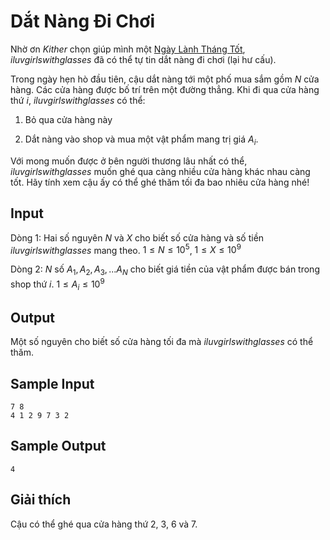 # Dắt Nàng Đi Chơi

Nhờ ơn *Kither* chọn giúp mình một [Ngày Lành Tháng Tốt](https://oj.vnoi.info/problem/mdc_lntv), *iluvgirlswithglasses* đã có thể tự tin dắt nàng đi chơi (lại hư cấu). 

Trong ngày hẹn hò đầu tiên, cậu dắt nàng tới một phố mua sắm gồm $N$ cửa hàng. Các cửa hàng được bố trí trên một đường thẳng. Khi đi qua cửa hàng thứ $i$, *iluvgirlswithglasses* có thể:

1. Bỏ qua cửa hàng này

2. Dắt nàng vào shop và mua một vật phẩm mang trị giá $A_{i}$.

Với mong muốn được ở bên người thương lâu nhất có thể, *iluvgirlswithglasses* muốn ghé qua càng nhiều cửa hàng khác nhau càng tốt. Hãy tính xem cậu ấy có thể ghé thăm tối đa bao nhiêu cửa hàng nhé!

## Input

Dòng 1: Hai số nguyên $N$ và $X$ cho biết số cửa hàng và số tiền *iluvgirlswithglasses* mang theo. $1 \leq N \leq 10^5$, $1 \leq X \leq 10^9$

Dòng 2: $N$ số $A_{1}, A_{2}, A_{3},... A_{N}$ cho biết giá tiền của vật phẩm được bán trong shop thứ $i$. $1 \leq A_{i} \leq 10^9$

## Output

Một số nguyên cho biết số cửa hàng tối đa mà *iluvgirlswithglasses* có thể thăm.

## Sample Input

```
7 8
4 1 2 9 7 3 2
```

## Sample Output

```
4
```

## Giải thích

Cậu có thể ghé qua cửa hàng thứ 2, 3, 6 và 7.
